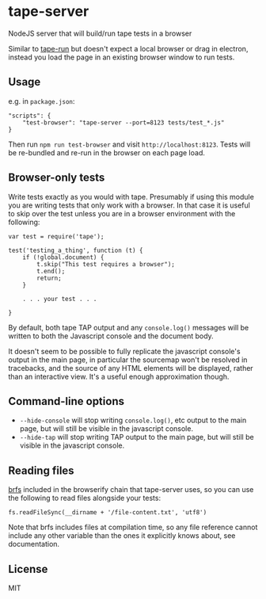 # tape-server

NodeJS server that will build/run tape tests in a browser

Similar to [tape-run](https://github.com/juliangruber/tape-run) but doesn't expect a local browser or drag in electron,
instead you load the page in an existing browser window to run tests.

## Usage

e.g. in ``package.json``:

```
"scripts": {
    "test-browser": "tape-server --port=8123 tests/test_*.js"
}
```

Then run ``npm run test-browser`` and visit ``http://localhost:8123``.
Tests will be re-bundled and re-run in the browser on each page load.

## Browser-only tests

Write tests exactly as you would with tape. Presumably if using this module you
are writing tests that only work with a browser. In that case it is useful to
skip over the test unless you are in a browser environment with the following:

```
var test = require('tape');

test('testing_a_thing', function (t) {
    if (!global.document) {
        t.skip("This test requires a browser");
        t.end();
        return;
    }

    . . . your test . . .

}
```

By default, both tape TAP output and any ``console.log()`` messages will be
written to both the Javascript console and the document body.

It doesn't seem to be possible to fully replicate the javascript console's
output in the main page, in particular the sourcemap won't be resolved in
tracebacks, and the source of any HTML elements will be displayed, rather than
an interactive view. It's a useful enough approximation though.

## Command-line options

* ``--hide-console`` will stop writing ``console.log()``, etc output to the main page, but will still be visible in the javascript console.
* ``--hide-tap`` will stop writing TAP output to the main page, but will still be visible in the javascript console.

## Reading files

[brfs](https://www.npmjs.com/package/brfs) included in the browserify chain that
tape-server uses, so you can use the following to read files alongside your
tests:

    fs.readFileSync(__dirname + '/file-content.txt', 'utf8')

Note that brfs includes files at compilation time, so any file reference cannot
include any other variable than the ones it explicitly knows about, see
documentation.

## License

MIT
